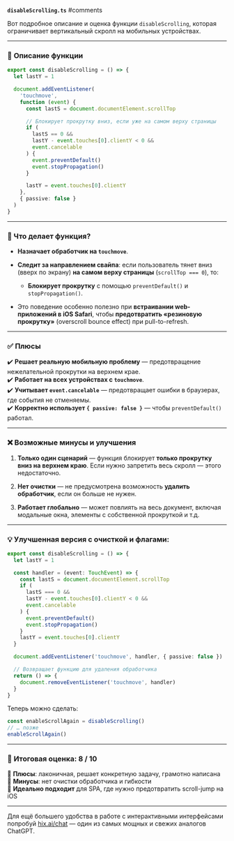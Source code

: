 **`disableScrolling.ts`**
#comments 

Вот подробное описание и оценка функции `disableScrolling`, которая ограничивает вертикальный скролл на мобильных устройствах.

---

### 📄 **Описание функции**

```ts
export const disableScrolling = () => {
  let lastY = 1

  document.addEventListener(
    'touchmove',
    function (event) {
      const lastS = document.documentElement.scrollTop

      // Блокирует прокрутку вниз, если уже на самом верху страницы
      if (
        lastS == 0 &&
        lastY - event.touches[0].clientY < 0 &&
        event.cancelable
      ) {
        event.preventDefault()
        event.stopPropagation()
      }

      lastY = event.touches[0].clientY
    },
    { passive: false }
  )
}
```

---

### 🧠 Что делает функция?

- **Назначает обработчик на `touchmove`**.
    
- **Следит за направлением свайпа**: если пользователь тянет вниз (вверх по экрану) **на самом верху страницы** (`scrollTop === 0`), то:
    
    - **Блокирует прокрутку** с помощью `preventDefault()` и `stopPropagation()`.
        
- Это поведение особенно полезно при **встраивании web-приложений в iOS Safari**, чтобы **предотвратить «резиновую прокрутку»** (overscroll bounce effect) при pull-to-refresh.
    

---

### ✅ **Плюсы**

✔️ **Решает реальную мобильную проблему** — предотвращение нежелательной прокрутки на верхнем крае.  
✔️ **Работает на всех устройствах с `touchmove`**.  
✔️ **Учитывает `event.cancelable`** — предотвращает ошибки в браузерах, где события не отменяемы.  
✔️ **Корректно использует `{ passive: false }`** — чтобы `preventDefault()` работал.

---

### ❌ Возможные минусы и улучшения

1. **Только один сценарий** — функция блокирует **только прокрутку вниз на верхнем краю**. Если нужно запретить весь скролл — этого недостаточно.
    
2. **Нет очистки** — не предусмотрена возможность **удалить обработчик**, если он больше не нужен.
    
3. **Работает глобально** — может повлиять на весь документ, включая модальные окна, элементы с собственной прокруткой и т.д.
    

---

### 💡 **Улучшенная версия с очисткой и флагами:**

```ts
export const disableScrolling = () => {
  let lastY = 1

  const handler = (event: TouchEvent) => {
    const lastS = document.documentElement.scrollTop
    if (
      lastS === 0 &&
      lastY - event.touches[0].clientY < 0 &&
      event.cancelable
    ) {
      event.preventDefault()
      event.stopPropagation()
    }
    lastY = event.touches[0].clientY
  }

  document.addEventListener('touchmove', handler, { passive: false })

  // Возвращает функцию для удаления обработчика
  return () => {
    document.removeEventListener('touchmove', handler)
  }
}
```

Теперь можно сделать:

```ts
const enableScrollAgain = disableScrolling()
// … позже
enableScrollAgain()
```

---

### 🏁 **Итоговая оценка: 8 / 10**

🔹 **Плюсы**: лаконичная, решает конкретную задачу, грамотно написана  
🔹 **Минусы**: нет очистки обработчика и гибкости  
🔹 **Идеально подходит** для SPA, где нужно предотвратить scroll-jump на iOS

---

Для ещё большего удобства в работе с интерактивными интерфейсами попробуй [hix.ai/chat](https://hix.ai/chat) — один из самых мощных и свежих аналогов ChatGPT.